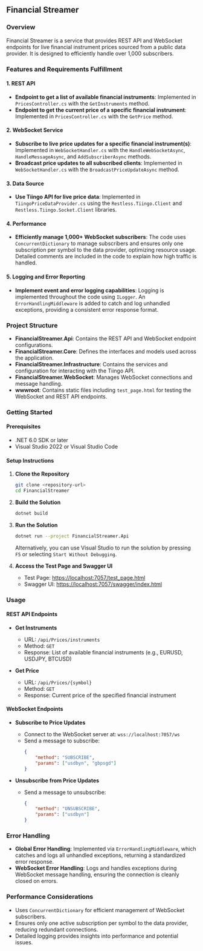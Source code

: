 

## Financial Streamer

### Overview
Financial Streamer is a service that provides REST API and WebSocket endpoints for live financial instrument prices sourced from a public data provider. It is designed to efficiently handle over 1,000 subscribers.

### Features and Requirements Fulfillment

#### 1. REST API
- **Endpoint to get a list of available financial instruments**: Implemented in `PricesController.cs` with the `GetInstruments` method.
- **Endpoint to get the current price of a specific financial instrument**: Implemented in `PricesController.cs` with the `GetPrice` method.

#### 2. WebSocket Service
- **Subscribe to live price updates for a specific financial instrument(s)**: Implemented in `WebSocketHandler.cs` with the `HandleWebSocketAsync`, `HandleMessageAsync`, and `AddSubscriberAsync` methods.
- **Broadcast price updates to all subscribed clients**: Implemented in `WebSocketHandler.cs` with the `BroadcastPriceUpdateAsync` method.

#### 3. Data Source
- **Use Tiingo API for live price data**: Implemented in `TiingoPriceDataProvider.cs` using the `Restless.Tiingo.Client` and `Restless.Tiingo.Socket.Client` libraries.

#### 4. Performance
- **Efficiently manage 1,000+ WebSocket subscribers**: The code uses `ConcurrentDictionary` to manage subscribers and ensures only one subscription per symbol to the data provider, optimizing resource usage. Detailed comments are included in the code to explain how high traffic is handled.

#### 5. Logging and Error Reporting
- **Implement event and error logging capabilities**: Logging is implemented throughout the code using `ILogger`. An `ErrorHandlingMiddleware` is added to catch and log unhandled exceptions, providing a consistent error response format.

### Project Structure
- **FinancialStreamer.Api**: Contains the REST API and WebSocket endpoint configurations.
- **FinancialStreamer.Core**: Defines the interfaces and models used across the application.
- **FinancialStreamer.Infrastructure**: Contains the services and configuration for interacting with the Tiingo API.
- **FinancialStreamer.WebSocket**: Manages WebSocket connections and message handling.
- **wwwroot**: Contains static files including `test_page.html` for testing the WebSocket and REST API endpoints.

### Getting Started

#### Prerequisites
- .NET 6.0 SDK or later
- Visual Studio 2022 or Visual Studio Code

#### Setup Instructions

1. **Clone the Repository**
   ```bash
   git clone <repository-url>
   cd FinancialStreamer
   ```

2. **Build the Solution**
   ```bash
   dotnet build
   ```

3. **Run the Solution**
   ```bash
   dotnet run --project FinancialStreamer.Api
   ```

   Alternatively, you can use Visual Studio to run the solution by pressing `F5` or selecting `Start Without Debugging`.

4. **Access the Test Page and Swagger UI**
   - Test Page: [https://localhost:7057/test_page.html](https://localhost:7057/test_page.html)
   - Swagger UI: [https://localhost:7057/swagger/index.html](https://localhost:7057/swagger/index.html)

### Usage

#### REST API Endpoints
- **Get Instruments**
  - URL: `/api/Prices/instruments`
  - Method: `GET`
  - Response: List of available financial instruments (e.g., EURUSD, USDJPY, BTCUSD)

- **Get Price**
  - URL: `/api/Prices/{symbol}`
  - Method: `GET`
  - Response: Current price of the specified financial instrument

#### WebSocket Endpoints
- **Subscribe to Price Updates**
  - Connect to the WebSocket server at: `wss://localhost:7057/ws`
  - Send a message to subscribe:
    ```json
    {
        "method": "SUBSCRIBE",
        "params": ["usdbyn", "gbpsgd"]
    }
    ```

- **Unsubscribe from Price Updates**
  - Send a message to unsubscribe:
    ```json
    {
        "method": "UNSUBSCRIBE",
        "params": ["usdbyn"]
    }
    ```

### Error Handling
- **Global Error Handling**: Implemented via `ErrorHandlingMiddleware`, which catches and logs all unhandled exceptions, returning a standardized error response.
- **WebSocket Error Handling**: Logs and handles exceptions during WebSocket message handling, ensuring the connection is cleanly closed on errors.

### Performance Considerations
- Uses `ConcurrentDictionary` for efficient management of WebSocket subscribers.
- Ensures only one active subscription per symbol to the data provider, reducing redundant connections.
- Detailed logging provides insights into performance and potential issues.


